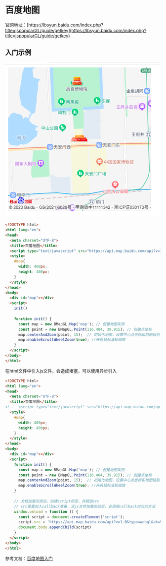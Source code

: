 # 百度地图

官网地址：[https://lbsyun.baidu.com/index.php?title=jspopularGL/guide/getkey](https://lbsyun.baidu.com/index.php?title=jspopularGL/guide/getkey)

## 入门示例

![Image text](../.vuepress/public/dataVisualizationKnowledge/05/01.png)

```html
<!DOCTYPE html>
<html lang="en">
<head>
  <meta charset="UTF-8">
  <title>百度地图</title>
  <script type="text/javascript" src="https://api.map.baidu.com/api?v=1.0&type=webgl&ak=9OqHt35qxXLSDQjtYVEfRuyXdjN3YGyk"></script>
  <style>
    #map{
      width: 400px;
      height: 400px;
    }
  </style>
</head>
<body>
  <div id="map"></div>
  <script>
    init()
    
    function init() {
      const map = new BMapGL.Map('map'); // 创建地图实例
      const point = new BMapGL.Point(116.404, 39.915); // 创建点坐标
      map.centerAndZoom(point, 15);  // 初始化地图，设置中心点坐标和地图级别
      map.enableScrollWheelZoom(true); //开启鼠标滚轮缩放
    }
  </script>
</body>
</html>

```

在html文件中引入js文件，会造成堵塞，可以使用异步引入

```html
<!DOCTYPE html>
<html lang="en">
<head>
  <meta charset="UTF-8">
  <title>百度地图</title>
<!--  <script type="text/javascript" src="https://api.map.baidu.com/api?v=1.0&type=webgl&ak=9OqHt35qxXLSDQjtYVEfRuyXdjN3YGyk"></script>-->
  <style>
    #map{
      width: 400px;
      height: 400px;
    }
  </style>
</head>
<body>
  <div id="map"></div>
  <script>
    function init() {
      const map = new BMapGL.Map('map'); // 创建地图实例
      const point = new BMapGL.Point(116.404, 39.915); // 创建点坐标
      map.centerAndZoom(point, 15);  // 初始化地图，设置中心点坐标和地图级别
      map.enableScrollWheelZoom(true); //开启鼠标滚轮缩放
    }

    // 文档加载完成后，创建script标签，并赋值src
    // src里要加入callback变量，当js文件加载完成后，会调用callback对应的方法
    window.onload = function () {
      const script = document.createElement('script');
      script.src = 'https://api.map.baidu.com/api?v=1.0&type=webgl&ak=9OqHt35qxXLSDQjtYVEfRuyXdjN3YGyk&callback=init'
      document.body.appendChild(script)
    }
  </script>
</body>
</html>

```

参考文档：[百度地图入门](http://www.youbaobao.xyz/datav-docs/guide/guide/bmap.html#%E7%99%BE%E5%BA%A6%E5%BC%80%E5%8F%91%E8%80%85%E8%B4%A6%E5%8F%B7%E7%94%B3%E8%AF%B7)
